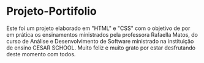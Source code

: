 # Projeto-Portifolio
 
 
 Este foi um projeto elaborado em "HTML" e "CSS" com o objetivo de por em prática os ensinamentos ministrados pela professora Rafaella Matos, do curso de Análise e Desenvolvimento de Software ministrado na instituição de ensino CESAR SCHOOL. Muito feliz e muito grato por estar desfrutando deste momento com todos.
